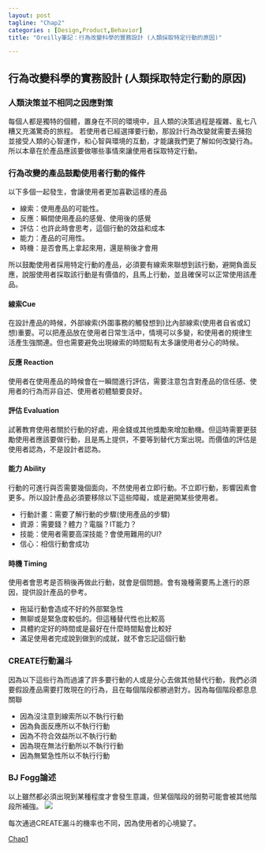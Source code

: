 ```yaml
---
layout: post
tagline: "Chap2"
categories : [Design,Product,Behavior]
title: "Oreilly筆記：行為改變科學的實務設計 (人類採取特定行動的原因)"

---
```


## 行為改變科學的實務設計 (人類採取特定行動的原因)

### 人類決策並不相同之因應對策

每個人都是獨特的個體，置身在不同的環境中，且人類的決策過程是複雜、亂七八糟又充滿驚奇的旅程。
若使用者已經選擇要行動，那設計行為改變就需要去擁抱並接受人類的心智運作，和心智與環境的互動，才能讓我們更了解如何改變行為。
所以本章在於產品應該要做哪些事情來讓使用者採取特定行動。

### 行為改變的產品鼓勵使用者行動的條件
以下多個一起發生，會讓使用者更加喜歡這樣的產品  
- 線索：使用產品的可能性。  
- 反應：瞬間使用產品的感覺、使用後的感覺  
- 評估：也許此時會思考，這個行動的效益和成本  
- 能力：產品的可用性。  
- 時機：是否會馬上拿起來用，還是稍後才會用  

所以鼓勵使用者採用特定行動的產品，必須要有線索來聯想到該行動，避開負面反應，說服使用者採取該行動是有價值的，且馬上行動，並且確保可以正常使用該產品。

#### 線索Cue
在設計產品的時候，外部線索(外圍事務的觸發想到)比內部線索(使用者自省或幻想)重要。可以把產品放在使用者日常生活中，情境可以多變，和使用者的規律生活產生強關連。但也需要避免出現線索的時間點有太多讓使用者分心的時候。

#### 反應 Reaction
使用者在使用產品的時候會在一瞬間進行評估，需要注意包含對產品的信任感、使用者的行為而非自述、使用者初體驗要良好。

#### 評估 Evaluation
試著教育使用者關於行動的好處，用金錢或其他獎勵來增加動機。但這時需要更鼓勵使用者應該要做行動，且是馬上提供，不要等到替代方案出現。而價值的評估是使用者認為，不是設計者認為。

#### 能力 Ability
行動的可進行與否需要幾個面向，不然使用者立即行動。不立即行動，影響因素會更多。所以設計產品必須要移除以下這些障礙，或是避開某些使用者。
- 行動計畫：需要了解行動的步驟(使用產品的步驟)   
- 資源：需要錢？體力？電腦？IT能力？  
- 技能：使用者需要高深技能？會使用難用的UI?  
- 信心：相信行動會成功  

#### 時機 Timing
使用者會思考是否稍後再做此行動，就會是個問題。會有幾種需要馬上進行的原因，提供設計產品的參考。
- 拖延行動會造成不好的外部緊急性  
- 無聊或是緊急度較低的。但這種替代性也比較高  
- 具體約定好的時間或是最好在什麼時間點會比較好  
- 滿足使用者完成說到做到的成就，就不會忘記這個行動  

### CREATE行動漏斗
因為以下這些行為而過濾了許多要行動的人或是分心去做其他替代行動，我們必須要假設產品需要打敗現在的行為，且在每個階段都勝過對方。因為每個階段都息息關聯
- 因為沒注意到線索所以不執行行動  
- 因為負面反應所以不執行行動  
- 因為不符合效益所以不執行行動  
- 因為現在無法行動所以不執行行動  
- 因為無緊急性所以不執行行動  

### BJ Fogg論述
以上雖然都必須出現到某種程度才會發生意識，但某個階段的弱勢可能會被其他階段所補強。
![](https://farm1.staticflickr.com/258/19339496728_3e2e23b736_o.jpg)

每次通過CREATE漏斗的機率也不同，因為使用者的心境變了。


[Chap1](http://dearsherlock.github.io/life/action%20behavior%20chap1/)